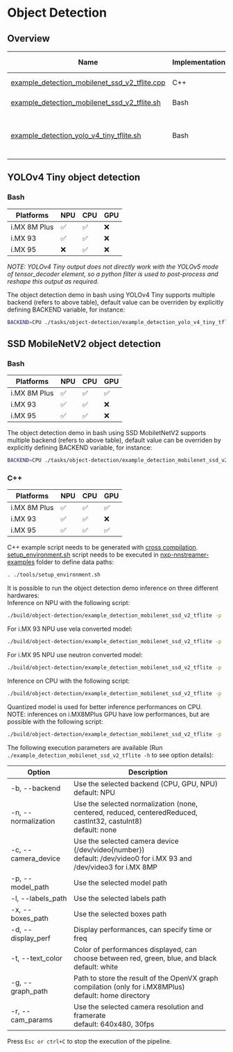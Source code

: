 # Object Detection

## Overview
Name | Implementation | Model | ML engine | Features
--- | --- | --- | --- | --- |
[example_detection_mobilenet_ssd_v2_tflite.cpp](./cpp/example_detection_mobilenet_ssd_v2_tflite.cpp) | C++ | SSD MobileNetV2 | TFLite | camera<br>gst-launch<br>
[example_detection_mobilenet_ssd_v2_tflite.sh](./example_detection_mobilenet_ssd_v2_tflite.sh) | Bash | SSD MobileNetV2 | TFLite | camera<br>gst-launch<br>
[example_detection_yolo_v4_tiny_tflite.sh](./example_detection_yolo_v4_tiny_tflite.sh) | Bash | YOLOv4 Tiny | TFLite | camera<br>gst-launch<br>[custom python tensor_filter](./postprocess_yolov4_tiny.py)

## YOLOv4 Tiny object detection 
### Bash
|   Platforms  | NPU | CPU | GPU |
| ------------ | --- | --- | --- |
| i.MX 8M Plus | :white_check_mark: | :white_check_mark: | :x: |
|   i.MX 93    | :white_check_mark: | :white_check_mark: | :x: |
|   i.MX 95    | :x: | :white_check_mark: | :x: |

*NOTE: YOLOv4 Tiny output does not directly work with the YOLOv5 mode of tensor_decoder element, so a python filter is used to post-process and reshape this output as required.*

The object detection demo in bash using YOLOv4 Tiny supports multiple backend (refers to above table), default value can be overriden by explicitly defining BACKEND variable, for instance:
```bash
BACKEND=CPU ./tasks/object-detection/example_detection_yolo_v4_tiny_tflite.sh
```

## SSD MobileNetV2 object detection
### Bash
|   Platforms  | NPU | CPU | GPU |
| ------------ | --- | --- | --- |
| i.MX 8M Plus | :white_check_mark: | :white_check_mark: | :white_check_mark: |
|   i.MX 93    | :white_check_mark: | :white_check_mark: | :x: |
|   i.MX 95    | :white_check_mark: | :white_check_mark: | :x: |

The object detection demo in bash using SSD MobiletNetV2 supports multiple backend (refers to above table), default value can be overriden by explicitly defining BACKEND variable, for instance:
```bash
BACKEND=CPU ./tasks/object-detection/example_detection_mobilenet_ssd_v2_tflite.sh
```
### C++
|   Platforms  | NPU | CPU | GPU |
| ------------ | --- | --- | --- |
| i.MX 8M Plus | :white_check_mark: | :white_check_mark: | :white_check_mark: |
|   i.MX 93    | :white_check_mark: | :white_check_mark: | :x: |
|   i.MX 95    | :white_check_mark: | :white_check_mark: | :white_check_mark: |

C++ example script needs to be generated with [cross compilation](../). [setup_environment.sh](../tools/setup_environment.sh) script needs to be executed in [nxp-nnstreamer-examples](../) folder to define data paths:
```bash
. ./tools/setup_environment.sh
```

It is possible to run the object detection demo inference on three different hardwares:<br>
Inference on NPU with the following script:
```bash
./build/object-detection/example_detection_mobilenet_ssd_v2_tflite -p  ${MOBILENETV2_QUANT} -l ${COCO_LABELS} -x ${MOBILENETV2_BOXES}
```
For i.MX 93 NPU use vela converted model:
```bash
./build/object-detection/example_detection_mobilenet_ssd_v2_tflite -p  ${MOBILENETV2_QUANT_VELA} -l ${COCO_LABELS} -x ${MOBILENETV2_BOXES}
```

For i.MX 95 NPU use neutron converted model:
```bash
./build/object-detection/example_detection_mobilenet_ssd_v2_tflite -p  ${MOBILENETV2_QUANT_NEUTRON} -l ${COCO_LABELS} -x ${MOBILENETV2_BOXES}
```

Inference on CPU with the following script:
```bash
./build/object-detection/example_detection_mobilenet_ssd_v2_tflite -p  ${MOBILENETV2_QUANT} -l ${COCO_LABELS} -x ${MOBILENETV2_BOXES} -b CPU
```
Quantized model is used for better inference performances on CPU.<br>
NOTE: inferences on i.MX8MPlus GPU have low performances, but are possible with the following script:
```bash
./build/object-detection/example_detection_mobilenet_ssd_v2_tflite -p  ${MOBILENETV2} -l ${COCO_LABELS} -x ${MOBILENETV2_BOXES} -b GPU -n centeredReduced
```
The following execution parameters are available (Run ``` ./example_detection_mobilenet_ssd_v2_tflite -h``` to see option details):

Option | Description
--- | ---
-b, --backend | Use the selected backend (CPU, GPU, NPU)<br> default: NPU
-n, --normalization | Use the selected normalization (none, centered, reduced, centeredReduced, castInt32, castuInt8)<br> default: none
-c, --camera_device | Use the selected camera device (/dev/video{number})<br>default: /dev/video0 for i.MX 93 and /dev/video3 for i.MX 8MP
-p, --model_path | Use the selected model path
-l, --labels_path | Use the selected labels path
-x, --boxes_path | Use the selected boxes path
-d, --display_perf |Display performances, can specify time or freq
-t, --text_color | Color of performances displayed, can choose between red, green, blue, and black<br> default: white
-g, --graph_path | Path to store the result of the OpenVX graph compilation (only for i.MX8MPlus)<br> default: home directory
-r, --cam_params | Use the selected camera resolution and framerate<br> default: 640x480, 30fps

Press ```Esc or ctrl+C``` to stop the execution of the pipeline.